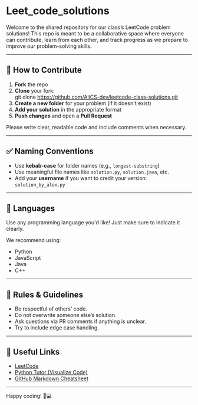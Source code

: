 # Leet_code_solutions

Welcome to the shared repository for our class’s LeetCode problem solutions! This repo is meant to be a collaborative space where everyone can contribute, learn from each other, and track progress as we prepare to improve our problem-solving skills.

---
## 🧠 How to Contribute

1. **Fork** the repo
2. **Clone** your fork:  
   git clone https://github.com/AliCS-dev/leetcode-class-solutions.git
3. **Create a new folder** for your problem (if it doesn't exist)
4. **Add your solution** in the appropriate format
5. **Push changes** and open a **Pull Request**

Please write clear, readable code and include comments when necessary.

---

## ✅ Naming Conventions

- Use **kebab-case** for folder names (e.g., `longest-substring`)
- Use meaningful file names like `solution.py`, `solution.java`, etc.
- Add your **username** if you want to credit your version: `solution_by_alex.py`

---

## 🧪 Languages

Use any programming language you'd like! Just make sure to indicate it clearly.

We recommend using:
- Python
- JavaScript
- Java
- C++

---

## 📌 Rules & Guidelines

- Be respectful of others’ code.
- Do not overwrite someone else’s solution.
- Ask questions via PR comments if anything is unclear.
- Try to include edge case handling.

---

## 🔗 Useful Links

- [LeetCode](https://leetcode.com/)
- [Python Tutor (Visualize Code)](https://pythontutor.com/)
- [GitHub Markdown Cheatsheet](https://guides.github.com/pdfs/markdown-cheatsheet-online.pdf)

---

Happy coding! 🧠💻  
